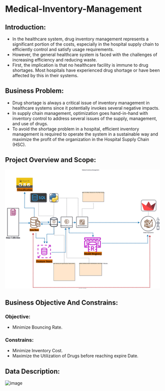 # Medical-Inventory-Management

## Introduction:
* In the healthcare system, drug inventory management represents a significant portion of the costs, especially in the hospital supply chain to efficiently control and satisfy usage requirements. 
* However, the general healthcare system is faced with the challenges of increasing efficiency and reducing waste.
* First, the implication is that no healthcare facility is immune to drug shortages. Most hospitals have experienced drug shortage or have been affected by this in their systems.

## Business Problem:
* Drug shortage is always a critical issue of inventory management in healthcare systems since it potentially invokes several negative impacts.
* In supply chain management, optimization goes hand-in-hand with inventory control to address several issues of the supply, management, and use of drugs. 
* To avoid the shortage problem in a hospital, efficient inventory management is required to operate the system in a sustainable way and maximize the profit of the organization in the Hospital Supply Chain (HSC).

## Project Overview and Scope:

![Medical Inventory AC](medical%20inventory_AC.svg)


## Business Objective And Constrains:
### Objective:
* Minimize Bouncing Rate.
### Constrains:
* Minimize Inventory Cost.
* Maximize the Utilization of Drugs before reaching expire Date.
## Data Description:
![image](https://github.com/bogathimadhureddy/Medical-Inventory-Management/assets/118733598/cbe0f82b-49fb-400c-8705-a699643b2710)
